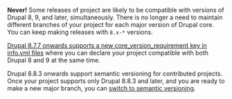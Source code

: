 **Never!** Some releases of project are likely to be compatible with versions of Drupal 8, 9, and later, simultaneously. There is no longer a need to maintain different branches of your project for each major version of Drupal core. You can keep making releases with `8.x-*` versions.

[Drupal 8.7.7 onwards supports a new core\_version\_requirement key in info.yml files](https://www.drupal.org/node/3070687) where you can declare your project compatible with both Drupal 8 and 9 at the same time.

Drupal 8.8.3 onwards support semantic versioning for contributed projects. Once your project supports only Drupal 8.8.3 and later, and you are ready to make a new major branch, you can [switch to semantic versioning](/node/1015226#semver-transition).
